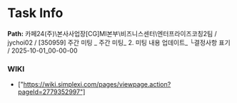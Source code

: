 # Task Info

**Path:** 카페24(주)\본사사업장\[CG]MI본부\비즈니스센터\엔터프라이즈코칭2팀 / jychoi02 / [350959] 주간 미팅 _ 주간 미팅_ 2. 미팅 내용 업데이트_ └결정사항 표기 / 2025-10-01_00-00-00

### WIKI
- ["https://wiki.simplexi.com/pages/viewpage.action?pageId=2779352997"]


